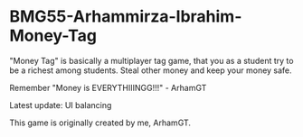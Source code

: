 # BMG55-Arhammirza-Ibrahim-Money-Tag

"Money Tag" is basically a multiplayer tag game, that you as a student try to be a richest among students. Steal other money and keep your money safe. 

Remember "Money is EVERYTHIIINGG!!!" - ArhamGT 

Latest update: UI balancing

This game is originally created by me, ArhamGT.

